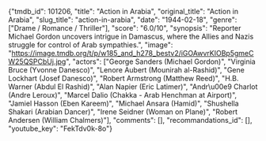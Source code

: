 {"tmdb_id": 101206, "title": "Action in Arabia", "original_title": "Action in Arabia", "slug_title": "action-in-arabia", "date": "1944-02-18", "genre": ["Drame / Romance / Thriller"], "score": "6.0/10", "synopsis": "Reporter Michael Gordon uncovers intrigue in Damascus, where the Allies and Nazis struggle for control of Arab sympathies.", "image": "https://image.tmdb.org/t/p/w185_and_h278_bestv2/iGOAwvrKIOBp5gmeCW25QSPCbUj.jpg", "actors": ["George Sanders (Michael Gordon)", "Virginia Bruce (Yvonne Danesco)", "Lenore Aubert (Mounirah al-Rashid)", "Gene Lockhart (Josef Danesco)", "Robert Armstrong (Matthew Reed)", "H.B. Warner (Abdul El Rashid)", "Alan Napier (Eric Latimer)", "Andr\u00e9 Charlot (Andre Leroux)", "Marcel Dalio (Chakka - Arab Henchman at Airport)", "Jamiel Hasson (Eben Kareem)", "Michael Ansara (Hamid)", "Shushella Shakari (Arabian Dancer)", "Irene Seidner (Woman on Plane)", "Robert Andersen (William Chalmers)"], "comments": [], "recommandations_id": [], "youtube_key": "FekTdv0k-8o"}